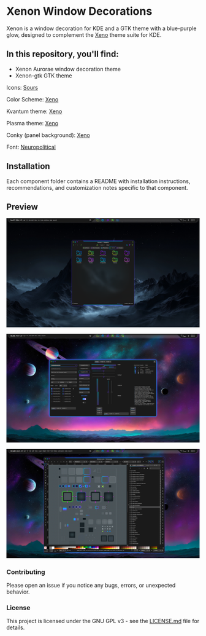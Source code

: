 # Xenon Window Decorations

Xenon is a window decoration for KDE and a GTK theme with a blue-purple glow, designed to complement the [Xeno](https://github.com/tully-t/Xeno/tree/main) theme suite for KDE.

## In this repository, you'll find:

- Xenon Aurorae window decoration theme
- Xenon-gtk GTK theme

Icons: [Sours](https://github.com/tully-t/Sours)

Color Scheme: [Xeno](https://github.com/tully-t/Xeno/tree/main/color-schemes)

Kvantum theme: [Xeno](https://github.com/tully-t/Xeno/tree/main/Kvantum)

Plasma theme: [Xeno](https://github.com/tully-t/Xeno/tree/main/Plasma)

Conky (panel background): [Xeno](https://github.com/tully-t/Xeno/tree/main/Conky)

Font: [Neuropolitical](https://www.dafont.com/neuropolitical.font)

## Installation

Each component folder contains a README with installation instructions, recommendations, and customization notes specific to that component.

## Preview

![screenshot of Xenon Aurorae window decoration](preview/screenshot-aurorae-01.png)

![screenshot of Xenon-gtk GTK theme](preview/screenshot-gtk-1.png)

![screenshot of Xenon Aurorae and Xenon-gtk together theme Inkscape](preview/screenshot-inkscape-1.png)

### Contributing

Please open an issue if you notice any bugs, errors, or unexpected behavior.

### License

This project is licensed under the GNU GPL v3 - see the [LICENSE.md](LICENSE.md) file for details.
